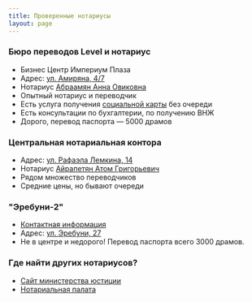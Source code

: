 ```yaml
---
title: Проверенные нотариусы
layout: page
---
```


### Бюро переводов Level и нотариус

- Бизнес Центр Империум Плаза
- Адрес: [ул. Амиряна, 4/7](https://yandex.ru/maps/org/byuro_level/114447154450/)
- Нотариус [Абраамян Анна Овиковна](https://www.e-notary.am/ru/staff/view/id/192)
- Опытный нотариус и переводчик
- Есть услуга получения [социальной карты](/documents/social-number) без очереди
- Есть консультации по бухгалтерии, по получению ВНЖ
- Дорого, перевод паспорта — 5000 драмов

### Центральная нотариальная контора

- Адрес: [ул. Рафаэла Лемкина, 14](https://yandex.ru/maps/org/tsentralnaya_notarialnaya_kontora/121715867707/)
- Нотариус [Айрапетян Атом Григорьевич](https://www.e-notary.am/ru/staff/view/id/164)
- Рядом множество переводчиков
- Средние цены, но бывают очереди

### "Эребуни-2"

- [Контактная информация](https://www.spyur.am/ru/companies/yerevan-notarial-district-erebuni-2-residence/43731)
- Адрес: [ул. Эребуни, 27](https://yandex.ru/maps/org/yerebuni_2/228695746820/)
- Не в центре и недорого! Перевод паспорта всего 3000 драмов.

### Где найти других нотариусов?

- [Сайт министерства юстиции](https://www.moj.am/ru/page/notaries_branches_divisions_addresses)
- [Нотариальная палата](https://www.e-notary.am/ru/staff/browse)
